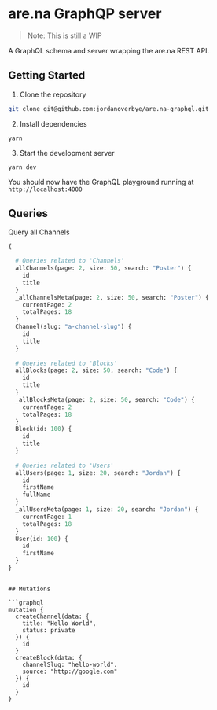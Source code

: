 # are.na GraphQP server

> Note: This is still a WIP

A GraphQL schema and server wrapping the are.na REST API.


## Getting Started

1. Clone the repository

```sh
git clone git@github.com:jordanoverbye/are.na-graphql.git
```

2. Install dependencies

```
yarn
```

3. Start the development server

```
yarn dev
```

You should now have the GraphQL playground running at `http://localhost:4000`

## Queries

Query all Channels

```graphql
{

  # Queries related to 'Channels'
  allChannels(page: 2, size: 50, search: "Poster") {
    id
    title
  }
  _allChannelsMeta(page: 2, size: 50, search: "Poster") {
    currentPage: 2
    totalPages: 18
  }
  Channel(slug: "a-channel-slug") {
    id
    title
  }
  
  # Queries related to 'Blocks'
  allBlocks(page: 2, size: 50, search: "Code") {
    id
    title
  }
  _allBlocksMeta(page: 2, size: 50, search: "Code") {
    currentPage: 2
    totalPages: 18
  }
  Block(id: 100) {
    id
    title
  }
  
  # Queries related to 'Users'
  allUsers(page: 1, size: 20, search: "Jordan") {
    id
    firstName
    fullName
  }
  _allUsersMeta(page: 1, size: 20, search: "Jordan") {
    currentPage: 1
    totalPages: 18
  }
  User(id: 100) {
    id
    firstName
  }
}
```


```

## Mutations

```graphql
mutation {
  createChannel(data: {
    title: "Hello World",
    status: private
  }) {
    id
  }
  createBlock(data: {
    channelSlug: "hello-world".
    source: "http://google.com"
  }) {
    id
  }
}
```

